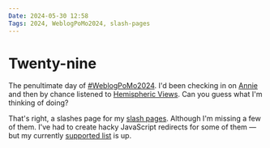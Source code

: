 ```yaml
---
Date: 2024-05-30 12:58
Tags: 2024, WeblogPoMo2024, slash-pages
---
```


# Twenty-nine

The penultimate day of [#WeblogPoMo2024](https://weblog.anniegreens.lol/weblog-posting-month-2024). I'd been checking in on [Annie](https://weblog.anniegreens.lol/) and then by chance listened to [Hemispheric Views](https://listen.hemisphericviews.com/). Can you guess what I'm thinking of doing?

That's right, a slashes page for my [slash pages](https://rknight.me/blog/slash-pages/). Although I'm missing a few of them. I've had to create hacky JavaScript redirects for some of them — but my currently [supported list](https://stollerys.co.uk/slashes) is up.

